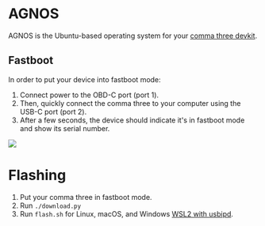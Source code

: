 # AGNOS

AGNOS is the Ubuntu-based operating system for your [comma three devkit](https://comma.ai/shop/products/three).

## Fastboot

In order to put your device into fastboot mode:

1. Connect power to the OBD-C port (port 1).
2. Then, quickly connect the comma three to your computer using the USB-C port (port 2).
3. After a few seconds, the device should indicate it's in fastboot mode and show its serial number.

![](fastboot.jpg)

# Flashing

1. Put your comma three in fastboot mode.
2. Run `./download.py`
3. Run `flash.sh` for Linux, macOS, and Windows [WSL2 with usbipd](https://docs.microsoft.com/en-us/windows/wsl/connect-usb).

